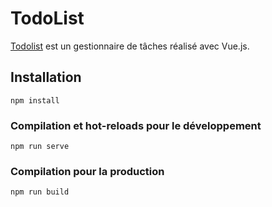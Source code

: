# TodoList

[Todolist](https://todoapp.mboultoureau.com/) est un gestionnaire de tâches réalisé avec Vue.js.

## Installation
```
npm install
```

### Compilation et hot-reloads pour le développement
```
npm run serve
```

### Compilation pour la production
```
npm run build
```